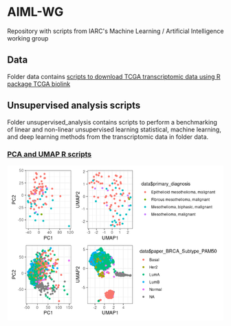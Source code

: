 # AIML-WG
Repository with scripts from IARC's Machine Learning / Artificial Intelligence working group

## Data
Folder data contains [scripts to download TCGA transcriptomic data using R package TCGA biolink](https://github.com/IARCbioinfo/AIML-WG/blob/14b2e1bcabdb43e5cb0bea246074e619acffa855/data/Download_TCGAbiolinks.md)

## Unsupervised analysis scripts
Folder unsupervised_analysis contains scripts to perform a benchmarking of linear and non-linear unsupervised learning statistical, machine learning, and deep learning methods from the transcriptomic data in folder data. 

### [PCA and UMAP R scripts](https://github.com/IARCbioinfo/AIML-WG/blob/14b2e1bcabdb43e5cb0bea246074e619acffa855/unsupervised_analysis/PCA_UMAP.md)

![](unsupervised_analysis/PCA_UMAP_files/figure-html/allplots-1.png)
